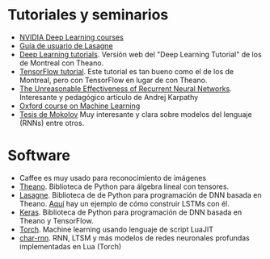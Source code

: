 # Tutoriales y seminarios

* [NVIDIA Deep Learning courses](https://developer.nvidia.com/deep-learning-courses)
* [Guía de usuario de Lasagne](http://lasagne.readthedocs.io/en/latest/)
* [Deep Learning tutorials](http://deeplearning.net/tutorial/). Versión web del "Deep Learning Tutorial" de los de Montreal con Theano.
* [TensorFlow tutorial](https://www.tensorflow.org/versions/r0.9/tutorials/recurrent/index.html#recurrent-neural-networks). Este tutorial es tan bueno como el de los de Montreal, pero con TensorFlow en lugar de con Theano.
* [The Unreasonable Effectiveness of Recurrent Neural Networks](http://karpathy.github.io/2015/05/21/rnn-effectiveness/). Interesante y pedagógico artículo de Andrej Karpathy
* [Oxford course on Machine Learning](https://www.cs.ox.ac.uk/people/nando.defreitas/machinelearning/)
* [Tesis de Mokolov](http://www.fit.vutbr.cz/~imikolov/rnnlm/thesis.pdf) Muy interesante y clara sobre modelos del lenguaje (RNNs) entre otros.

# Software

* Caffee es muy usado para reconocimiento de imágenes
* [Theano](https://github.com/Theano/Theano). Biblioteca de Python para álgebra lineal con tensores.
* [Lasagne](https://github.com/Lasagne/Lasagne). Biblioteca de de Python para programación de DNN basada en Theano. [Aquí](https://github.com/craffel/Lasagne-tutorial/blob/master/examples/tutorial.ipynb) hay un ejemplo de cómo construir LSTMs con él.
* [Keras](https://github.com/fchollet/keras). Biblioteca de Python para programación de DNN basada en Theano y TensorFlow.
* [Torch](http://torch.ch/). Machine learning usando lenguaje de script LuaJIT
* [char-rnn](https://github.com/karpathy/char-rnn). RNN, LTSM y más modelos de redes neuronales profundas implementadas en Lua (Torch)
